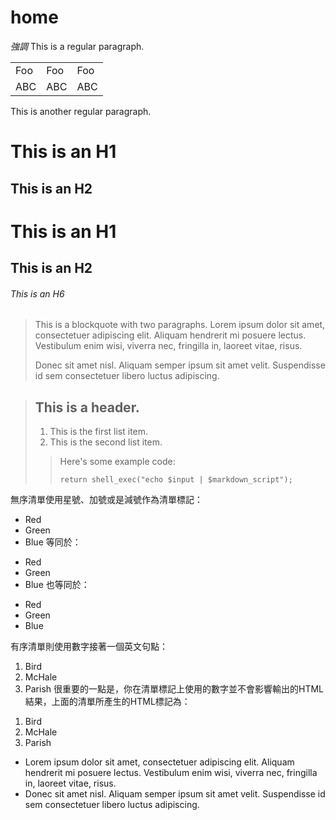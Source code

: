 # home
*強調*
This is a regular paragraph.

<table>
    <tr>
        <td>Foo</td><td>Foo</td><td>Foo</td>
    </tr>
    <tr>
        <td>ABC</td><td>ABC</td><td>ABC</td>
    </tr>

</table>

This is another regular paragraph.


This is an H1
=============

This is an H2
-------------


# This is an H1

## This is an H2

###### This is an H6

> This is a blockquote with two paragraphs. Lorem ipsum dolor sit amet,
> consectetuer adipiscing elit. Aliquam hendrerit mi posuere lectus.
> Vestibulum enim wisi, viverra nec, fringilla in, laoreet vitae, risus.
> 
> Donec sit amet nisl. Aliquam semper ipsum sit amet velit. Suspendisse
> id sem consectetuer libero luctus adipiscing.


> ## This is a header.
> 
> 1.   This is the first list item.
> 2.   This is the second list item.
> 
>> Here's some example code:
>>
>>     return shell_exec("echo $input | $markdown_script");



無序清單使用星號、加號或是減號作為清單標記：

*   Red
*   Green
*   Blue
等同於：

+   Red
+   Green
+   Blue
也等同於：

-   Red
-   Green
-   Blue



有序清單則使用數字接著一個英文句點：

1.  Bird
2.  McHale
3.  Parish
很重要的一點是，你在清單標記上使用的數字並不會影響輸出的HTML結果，上面的清單所產生的HTML標記為：

<ol>
<li>Bird</li>
<li>McHale</li>
<li>Parish</li>
</ol>

*   Lorem ipsum dolor sit amet, consectetuer adipiscing elit.
Aliquam hendrerit mi posuere lectus. Vestibulum enim wisi,
viverra nec, fringilla in, laoreet vitae, risus.
*   Donec sit amet nisl. Aliquam semper ipsum sit amet velit.
Suspendisse id sem consectetuer libero luctus adipiscing.




